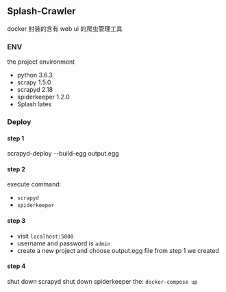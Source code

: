 ## Splash-Crawler
docker 封装的含有 web ui 的爬虫管理工具

### ENV
the project environment
- python 3.6.3
- scrapy 1.5.0
- scrapyd 2.18
- spiderkeeper 1.2.0
- Splash lates

### Deploy
#### step 1
scrapyd-deploy --build-egg output.egg
#### step 2
execute command:
- `scrapyd`
- `spiderkeeper`
#### step 3
- visit `localhost:5000`
- username and password is `admin`
- create a new project and choose output.egg file from step 1 we created
#### step 4
shut down scrapyd
shut down spiderkeeper
the:
`docker-compose up`
